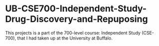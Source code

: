 # UB-CSE700-Independent-Study-Drug-Discovery-and-Repuposing
This projects is a part of the 700-level course: Independent Study (CSE-700), that I had taken up at the University at Buffalo. 

